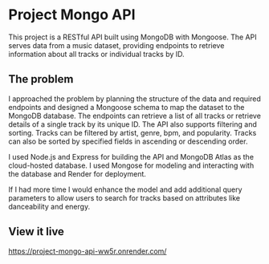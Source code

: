 # Project Mongo API

This project is a RESTful API built using MongoDB with Mongoose. The API serves data from a music dataset, providing endpoints to retrieve information about all tracks or individual tracks by ID.

## The problem

I approached the problem by planning the structure of the data and required endpoints and designed a Mongoose schema to map the dataset to the MongoDB database. The endpoints can retrieve a list of all tracks or retrieve details of a single track by its unique ID. The API also supports filtering and sorting. Tracks can be filtered by artist, genre, bpm, and popularity. Tracks can also be sorted by specified fields in ascending or descending order.

I used Node.js and Express for building the API and MongoDB Atlas as the cloud-hosted database. I used Mongose for modeling and interacting with the database and Render for deployment.

If I had more time I would enhance the model and add additional query parameters to allow users to search for tracks based on attributes like danceability and energy.

## View it live

https://project-mongo-api-ww5r.onrender.com/
